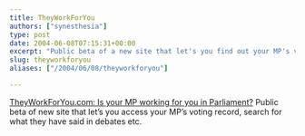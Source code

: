 ```yaml
---
title: TheyWorkForYou
authors: ["synesthesia"]
type: post
date: 2004-06-08T07:15:31+00:00
excerpt: "Public beta of a new site that let's you find out your MP's voting record, what he/she has said in various debates etc."
slug: theyworkforyou 
aliases: ["/2004/06/08/theyworkforyou"]

---
```

[TheyWorkForYou.com: Is your MP working for you in Parliament?][1] Public beta of new site that let&#8217;s you access your MP&#8217;s voting record, search for what they have said in debates etc.

 [1]: https://www.theyworkforyou.com/